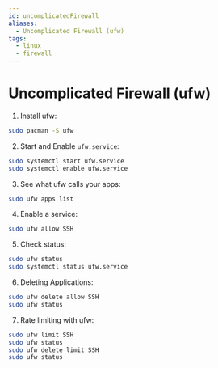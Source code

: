 ```yaml
---
id: uncomplicatedFirewall
aliases:
  - Uncomplicated Firewall (ufw)
tags:
  - linux
  - firewall
---
```


# Uncomplicated Firewall (ufw)

1. Install ufw:

```bash
sudo pacman -S ufw
```

2. Start and Enable `ufw.service`:

```bash
sudo systemctl start ufw.service
sudo systemctl enable ufw.service
```

3. See what ufw calls your apps:

```bash
sudo ufw apps list
```

4. Enable a service:

```bash
sudo ufw allow SSH
```

5. Check status:

```bash
sudo ufw status
sudo systemctl status ufw.service
```

6. Deleting Applications:

```bash
sudo ufw delete allow SSH
sudo ufw status
```

7. Rate limiting with ufw:

```bash
sudo ufw limit SSH
sudo ufw status
sudo ufw delete limit SSH
sudo ufw status
```
